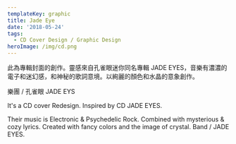 ```yaml
---
templateKey: graphic
title: Jade Eye
date: '2018-05-24'
tags:
  - CD Cover Design / Graphic Design
heroImage: /img/cd.png
---
```

此為專輯封面的創作。靈感來自孔雀眼迷你同名專輯 JADE EYES，音樂有濃濃的電子和迷幻感，和神秘的歌詞意境。以絢麗的顏色和水晶的意象創作。

樂團 / 孔雀眼 JADE EYS



It's a CD cover Redesign. Inspired by CD JADE EYES.

Their music is Electronic & Psychedelic Rock. Combined with mysterious & cozy lyrics. Created with fancy colors and the image of crystal. Band / JADE EYES.
